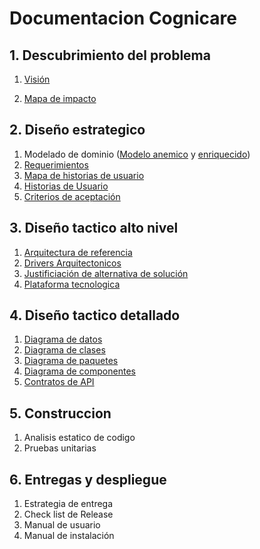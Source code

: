 # Documentacion Cognicare

## 1. Descubrimiento del problema
1. [Visión](https://github.com/federico1605/Documentacion_Cognicare/blob/e60c2a59e8f9cfa6a6924d60fc9de7e2513ce6c3/DescubrimientoProblema/1.1.%20Visi%C3%B3n.md)

2. [Mapa de impacto](https://github.com/federico1605/Documentacion_Cognicare/blob/e60c2a59e8f9cfa6a6924d60fc9de7e2513ce6c3/DescubrimientoProblema/1.2.%20Mapa%20de%20Impacto.md)
## 2. Diseño estrategico
1. Modelado de dominio ([Modelo anemico](https://github.com/federico1605/Documentacion_Cognicare/blob/7167742ae2b464e3e56c565941ef1ef2fba878c5/Dise%C3%B1oEstrategico/ModeloDominioAnemico.md) y [enriquecido](https://uconet.sharepoint.com/:x:/s/Cognicare-Core/EVnVxWpOY-BMqu7yUH9PsmIBWMf6aPuNzZR3PrfmESUp5g?e=6NB8b1))
2. [Requerimientos](https://github.com/federico1605/Documentacion_Cognicare/blob/786733cccbef566184f585ec150120d4e0f0ab45/Dise%C3%B1oEstrategico/2.2.%20Requerimientos.md)
3. [Mapa de historias de usuario](https://uconet.sharepoint.com/:x:/s/Cognicare-Core/EcFoaJY1301Ijm9oTyGmJx4B2MMwidAx8O-ONuGPoQVJjw?e=brJVR0)
4. [Historias de Usuario](https://uconet.sharepoint.com/:x:/s/Cognicare-Core/EcFoaJY1301Ijm9oTyGmJx4B2MMwidAx8O-ONuGPoQVJjw?e=brJVR0)
5. [Criterios de aceptación](https://uconet.sharepoint.com/:x:/s/Cognicare-Core/EcFoaJY1301Ijm9oTyGmJx4B2MMwidAx8O-ONuGPoQVJjw?e=brJVR0)
## 3. Diseño tactico alto nivel
1. [Arquitectura de referencia](https://github.com/federico1605/Documentacion_Cognicare/blob/main/Dise%C3%B1oTacticoAltoNivel/ArquitecturaReferencia.md)
2. [Drivers Arquitectonicos](https://github.com/federico1605/Documentacion_Cognicare/blob/main/Dise%C3%B1oTacticoAltoNivel/ArquitecturaReferencia.md)
3. [Justificiación de alternativa de solución](https://github.com/federico1605/Documentacion_Cognicare/blob/main/Dise%C3%B1oTacticoAltoNivel/ArquitecturaReferencia.md)
4. [Plataforma tecnologica](https://github.com/federico1605/Documentacion_Cognicare/blob/main/Dise%C3%B1oTacticoAltoNivel/ArquitecturaReferencia.md)
## 4. Diseño tactico detallado
1. [Diagrama de datos](https://github.com/federico1605/Documentacion_Cognicare/blob/09b6df8cc1eacfe45651f0538db27aa8c1e5ec9c/Dise%C3%B1oTacticoDetallado/4.1.%20Modelo%20de%20Datos.md)
2. [Diagrama de clases](https://github.com/federico1605/Documentacion_Cognicare/blob/bd756fc6ea8f7b5976d494547f3580cd194ce21c/Dise%C3%B1oTacticoDetallado/4.2.%20Diagrama%20de%20Clases.md)
3. [Diagrama de paquetes](https://github.com/federico1605/Documentacion_Cognicare/blob/bd756fc6ea8f7b5976d494547f3580cd194ce21c/Dise%C3%B1oTacticoDetallado/4.3.%20Diagrama%20de%20Paquetes.md)
4. [Diagrama de componentes](https://github.com/federico1605/Documentacion_Cognicare/blob/a9070db68f476f31c61f061dc6df8072e3311502/Dise%C3%B1oTacticoDetallado/4.4.%20Diagrama%20de%20Componentes.md)
5. [Contratos de API](https://editor.swagger.io/?url=https://raw.githubusercontent.com/federico1605/Documentacion_Cognicare/refs/heads/main/Archivos/swagger.json)
## 5. Construccion
1. Analisis estatico de codigo
2. Pruebas unitarias
## 6. Entregas y despliegue
1. Estrategia de entrega
2. Check list de Release
3. Manual de usuario
4. Manual de instalación
